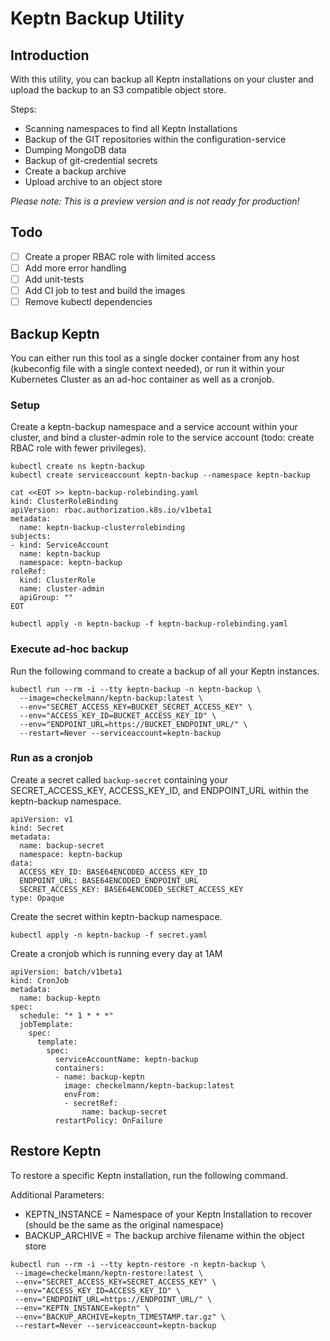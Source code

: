 # Keptn Backup Utility

## Introduction

With this utility, you can backup all Keptn installations on your cluster and upload the backup to an S3 compatible object store.

Steps:

- Scanning namespaces to find all Keptn Installations
- Backup of the GIT repositories within the configuration-service
- Dumping MongoDB data
- Backup of git-credential secrets
- Create a backup archive
- Upload archive to an object store

_Please note: This is a preview version and is not ready for production!_

## Todo
- [ ] Create a proper RBAC role with limited access
- [ ] Add more error handling
- [ ] Add unit-tests
- [ ] Add CI job to test and build the images
- [ ] Remove kubectl dependencies

## Backup Keptn

You can either run this tool as a single docker container from any host (kubeconfig file with a single context needed), or run it within your Kubernetes Cluster as an ad-hoc container as well as a cronjob.

### Setup

Create a keptn-backup namespace and a service account within your cluster, and bind a cluster-admin role to the service account (todo: create RBAC role with fewer privileges).

```
kubectl create ns keptn-backup
kubectl create serviceaccount keptn-backup --namespace keptn-backup

cat <<EOT >> keptn-backup-rolebinding.yaml
kind: ClusterRoleBinding
apiVersion: rbac.authorization.k8s.io/v1beta1
metadata:
  name: keptn-backup-clusterrolebinding
subjects:
- kind: ServiceAccount
  name: keptn-backup
  namespace: keptn-backup
roleRef:
  kind: ClusterRole
  name: cluster-admin
  apiGroup: ""
EOT

kubectl apply -n keptn-backup -f keptn-backup-rolebinding.yaml
```
### Execute ad-hoc backup

Run the following command to create a backup of all your Keptn instances.

```
kubectl run --rm -i --tty keptn-backup -n keptn-backup \
  --image=checkelmann/keptn-backup:latest \
  --env="SECRET_ACCESS_KEY=BUCKET_SECRET_ACCESS_KEY" \
  --env="ACCESS_KEY_ID=BUCKET_ACCESS_KEY_ID" \
  --env="ENDPOINT_URL=https://BUCKET_ENDPOINT_URL/" \
  --restart=Never --serviceaccount=keptn-backup
```

### Run as a cronjob

Create a secret called `backup-secret` containing your SECRET_ACCESS_KEY, ACCESS_KEY_ID, and ENDPOINT_URL within the keptn-backup namespace.

```
apiVersion: v1
kind: Secret
metadata:
  name: backup-secret
  namespace: keptn-backup
data:
  ACCESS_KEY_ID: BASE64ENCODED_ACCESS_KEY_ID
  ENDPOINT_URL: BASE64ENCODED_ENDPOINT_URL
  SECRET_ACCESS_KEY: BASE64ENCODED_SECRET_ACCESS_KEY
type: Opaque
```
Create the secret within keptn-backup namespace.

```
kubectl apply -n keptn-backup -f secret.yaml
```

Create a cronjob which is running every day at 1AM

```
apiVersion: batch/v1beta1
kind: CronJob
metadata:
  name: backup-keptn
spec:
  schedule: "* 1 * * *"
  jobTemplate:
    spec:
      template:
        spec:
          serviceAccountName: keptn-backup
          containers:
          - name: backup-keptn
            image: checkelmann/keptn-backup:latest
            envFrom:
            - secretRef:
                name: backup-secret
          restartPolicy: OnFailure
```

## Restore Keptn

To restore a specific Keptn installation, run the following command.

Additional Parameters:
- KEPTN_INSTANCE = Namespace of your Keptn Installation to recover (should be the same as the original namespace)
- BACKUP_ARCHIVE = The backup archive filename within the object store

```
kubectl run --rm -i --tty keptn-restore -n keptn-backup \
 --image=checkelmann/keptn-restore:latest \
 --env="SECRET_ACCESS_KEY=SECRET_ACCESS_KEY" \
 --env="ACCESS_KEY_ID=ACCESS_KEY_ID" \
 --env="ENDPOINT_URL=https://ENDPOINT_URL/" \
 --env="KEPTN_INSTANCE=keptn" \
 --env="BACKUP_ARCHIVE=keptn_TIMESTAMP.tar.gz" \
 --restart=Never --serviceaccount=keptn-backup
```